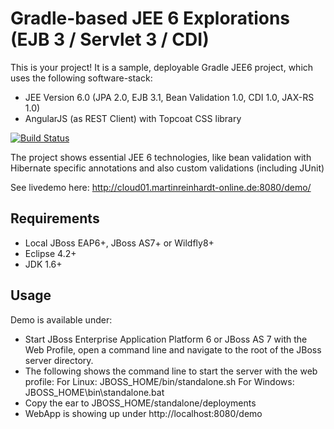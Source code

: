 # Gradle-based JEE 6 Explorations (EJB 3 / Servlet 3 / CDI)


This is your project! It is a sample, deployable Gradle JEE6 project, which uses the following software-stack:

* JEE Version 6.0 (JPA 2.0, EJB 3.1, Bean Validation 1.0, CDI 1.0, JAX-RS 1.0)
* AngularJS (as REST Client) with Topcoat CSS library

[![Build Status](https://martinreinhardt-online.de/jenkins/job/gradleJEE/badge/icon)](https://martinreinhardt-online.de/jenkins/job/gradleJEE/)

The project shows essential JEE 6 technologies, like bean validation with Hibernate specific annotations and also custom validations (including JUnit)

See livedemo here: http://cloud01.martinreinhardt-online.de:8080/demo/

## Requirements
* Local JBoss EAP6+, JBoss AS7+ or Wildfly8+
* Eclipse 4.2+
* JDK 1.6+

## Usage

Demo is available under: 

* Start JBoss Enterprise Application Platform 6 or JBoss AS 7 with the Web Profile, open a command line and navigate to the root of the JBoss server directory.
* The following shows the command line to start the server with the web profile:
        For Linux:   JBOSS_HOME/bin/standalone.sh
        For Windows: JBOSS_HOME\bin\standalone.bat
* Copy the ear to JBOSS_HOME/standalone/deployments
* WebApp is showing up under http://localhost:8080/demo

